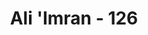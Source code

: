---
title: "Ali 'Imran - 126"
no: 126
arabic_no: ١٢٦
ayah: وَمَا جَعَلَهُ اللّٰهُ اِلَّا بُشْرٰى لَكُمْ وَلِتَطْمَىِٕنَّ قُلُوْبُكُمْ بِهٖ ۗ وَمَا النَّصْرُ اِلَّا مِنْ عِنْدِ اللّٰهِ الْعَزِيْزِ الْحَكِيْمِۙ
translation: "Dan Allah tidak menjadikannya (pemberian bala-bantuan itu) melainkan sebagai kabar gembira bagi (kemenangan)mu, dan agar hatimu tenang karenanya. Dan tidak ada kemenangan itu, selain dari Allah Yang Mahaperkasa, Mahabijaksana."
tafsir: "Apa pun yang terjadi sebenarnya kemenangan itu hanyalah datang dari Allah Yang Mahaperkasa dan Mahabijaksana. Jadi kalau kaum Muslimin benar-benar mengamalkan petunjuk Allah dan rasul-Nya dan benar-benar percaya dan yakin akan mendapat kemenangan dan tetap bersifat sabar dan takwa dengan penuh tawakal tentulah Allah akan memberikan kemenangan kepada mereka.\n\nTetapi pada perang Uhud, tidak terdapat kebulatan tekad dan tidak terdapat kepatuhan kepada perintah, kecuali pada permulaan pertempuran. Hal ini terbukti dengan timbulnya keragu-raguan dalam hati dua golongan kaum Muslimin dan turunnya pasukan pemanah yang diperintahkan agar tidak meninggalkan tempat mereka. Inilah sebabnya mengapa kaum Muslimin sangat terpukul dalam Perang Uhud."
---